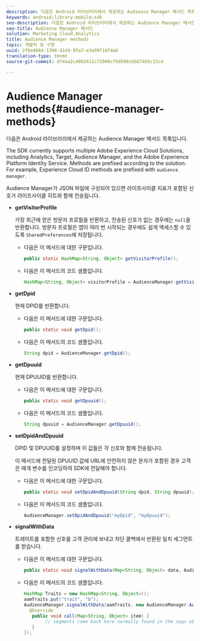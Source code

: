```yaml
---
description: 다음은 Android 라이브러리에서 제공하는 Audience Manager 메서드 목록입니다.
keywords: android;library;mobile;sdk
seo-description: 다음은 Android 라이브러리에서 제공하는 Audience Manager 메서드 목록입니다.
seo-title: Audience Manager 메서드
solution: Marketing Cloud,Analytics
title: Audience Manager methods
topic: 개발자 및 구현
uuid: 2f6e4664-1306-41d4-9fa7-e3a99f1df4ab
translation-type: tm+mt
source-git-commit: df4ea2c4002611c72009cf69598cbbb74b5c15c4

---
```



# Audience Manager methods{#audience-manager-methods}

다음은 Android 라이브러리에서 제공하는 Audience Manager 메서드 목록입니다.

The SDK currently supports multiple Adobe Experience Cloud Solutions, including Analytics, Target, Audience Manager, and the Adobe Experience Platform Identity Service. Methods are prefixed according to the solution. For example, Experience Cloud ID methods are prefixed with `audience manager`.

Audience Manager가 JSON 파일에 구성되어 있으면 라이프사이클 지표가 포함된 신호가 라이프사이클 히트와 함께 전송됩니다.

* **getVisitorProfile**

   가장 최근에 얻은 방문자 프로필을 반환하고, 전송된 신호가 없는 경우에는 `null`을 반환합니다. 방문자 프로필은 앱이 여러 번 시작되는 경우에도 쉽게 액세스할 수 있도록 `SharedPreferences`에 저장됩니다.

   * 다음은 이 메서드에 대한 구문입니다.

      ```java
      public static HashMap<String, Object> getVisitorProfile(); 
      ```

   * 다음은 이 메서드의 코드 샘플입니다.

      ```java
      HashMap<String, Object> visitorProfile = AudienceManager.getVisitorProfile(); 
      ```

* **getDpid**

   현재 DPID를 반환합니다.

   * 다음은 이 메서드에 대한 구문입니다.

      ```java
      public static void getDpid(); 
      ```

   * 다음은 이 메서드의 코드 샘플입니다.

      ```java
      String dpid = AudienceManager.getDpid(); 
      ```

* **getDpuuid**

   현재 DPUUID를 반환합니다.

   * 다음은 이 메서드에 대한 구문입니다.

      ```java
      public static void getDpuuid(); 
      ```

   * 다음은 이 메서드의 코드 샘플입니다.

      ```java
      String dpuuid = AudienceManager.getDpuuid(); 
      ```

* **setDpidAndDpuuid**

   DPID 및 DPUUID를 설정하며 이 값들은 각 신호와 함께 전송됩니다.

   이 메서드에 전달된 DPUUID 값에 URL에 안전하지 않은 문자가 포함된 경우 고객은 매개 변수를 인코딩하여 SDK에 전달해야 합니다.

   * 다음은 이 메서드에 대한 구문입니다.

      ```java
      public static void setDpidAndDpuuid(String dpid, String dpuuid); 
      ```

   * 다음은 이 메서드의 코드 샘플입니다.

      ```java
      AudienceManager.setDpidAndDpuuid("myDpid", "myDpuuid"); 
      ```

* **signalWithData**

   트레이트를 포함한 신호를 고객 관리에 보내고 차단 콜백에서 반환된 일치 세그먼트를 받습니다.

   * 다음은 이 메서드에 대한 구문입니다.

      ```java
      public static void signalWithData(Map<String, Object> data, AudienceManagerCallback<Map<String, Object>> callback);
      ```

   * 다음은 이 메서드의 코드 샘플입니다.

      ```java
      HashMap Traits = new HashMap<String, Object>();
      aamTraits.put("trait", "b");
      AudienceManager.signalWithData(aamTraits, new AudienceManager.AudienceManagerCallback<Map<String, Object>> () {
        @Override
         public void call(Map<String, Object> item) { 
              // segments come back here normally found in the segs object of your json 
         }
      });
      ```
